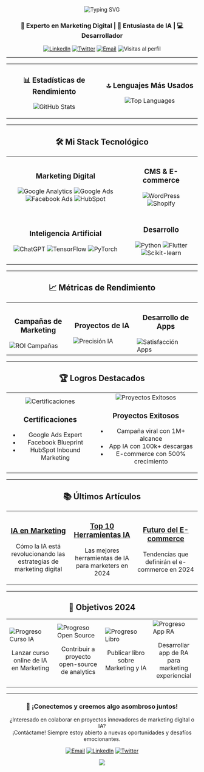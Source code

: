<div align="center">
  <img src="https://readme-typing-svg.herokuapp.com?font=Poppins&weight=600&size=40&pause=1000&color=FF7A59&center=true&vCenter=true&width=435&lines=Hola%2C+soy+%5BTu+Nombre%5D" alt="Typing SVG" />
  <h3>🚀 Experto en Marketing Digital | 🤖 Entusiasta de IA | 💻 Desarrollador</h3>
</div>

<p align="center">
  <a href="https://linkedin.com/in/tu-usuario"><img src="https://img.shields.io/badge/-LinkedIn-0077B5?style=flat-square&logo=linkedin&logoColor=white" alt="LinkedIn"/></a>
  <a href="https://twitter.com/tu-usuario"><img src="https://img.shields.io/badge/-Twitter-1DA1F2?style=flat-square&logo=twitter&logoColor=white" alt="Twitter"/></a>
  <a href="mailto:tu-email@ejemplo.com"><img src="https://img.shields.io/badge/-Email-D14836?style=flat-square&logo=gmail&logoColor=white" alt="Email"/></a>
  <img src="https://komarev.com/ghpvc/?username=tu-usuario&style=flat-square&color=FF7A59" alt="Visitas al perfil"/>
</p>

---

<table>
  <tr>
    <td width="50%">
      <h3 align="center">📊 Estadísticas de Rendimiento</h3>
      <p align="center">
        <img src="https://github-readme-stats.vercel.app/api?username=tu-usuario&show_icons=true&theme=default&hide_border=true&bg_color=ffffff&title_color=FF7A59&icon_color=00A4BD&text_color=516F90" alt="GitHub Stats" />
      </p>
    </td>
    <td width="50%">
      <h3 align="center">🔝 Lenguajes Más Usados</h3>
      <p align="center">
        <img src="https://github-readme-stats.vercel.app/api/top-langs/?username=tu-usuario&layout=compact&theme=default&hide_border=true&bg_color=ffffff&title_color=FF7A59&text_color=516F90" alt="Top Languages" />
      </p>
    </td>
  </tr>
</table>

---

<h2 align="center">🛠️ Mi Stack Tecnológico</h2>

<table>
  <tr>
    <td align="center">
      <h3>Marketing Digital</h3>
      <p>
        <img src="https://img.shields.io/badge/Google%20Analytics-E37400?style=for-the-badge&logo=google%20analytics&logoColor=white" alt="Google Analytics"/>
        <img src="https://img.shields.io/badge/Google%20Ads-4285F4?style=for-the-badge&logo=google-ads&logoColor=white" alt="Google Ads"/>
        <img src="https://img.shields.io/badge/Facebook%20Ads-1877F2?style=for-the-badge&logo=facebook&logoColor=white" alt="Facebook Ads"/>
        <img src="https://img.shields.io/badge/HubSpot-FF7A59?style=for-the-badge&logo=hubspot&logoColor=white" alt="HubSpot"/>
      </p>
    </td>
    <td align="center">
      <h3>CMS & E-commerce</h3>
      <p>
        <img src="https://img.shields.io/badge/WordPress-%23117AC9.svg?style=for-the-badge&logo=WordPress&logoColor=white" alt="WordPress"/>
        <img src="https://img.shields.io/badge/Shopify-%237AB55C.svg?style=for-the-badge&logo=shopify&logoColor=white" alt="Shopify"/>
      </p>
    </td>
  </tr>
  <tr>
    <td align="center">
      <h3>Inteligencia Artificial</h3>
      <p>
        <img src="https://img.shields.io/badge/ChatGPT-74aa9c?style=for-the-badge&logo=openai&logoColor=white" alt="ChatGPT"/>
        <img src="https://img.shields.io/badge/TensorFlow-FF6F00?style=for-the-badge&logo=tensorflow&logoColor=white" alt="TensorFlow"/>
        <img src="https://img.shields.io/badge/PyTorch-EE4C2C?style=for-the-badge&logo=pytorch&logoColor=white" alt="PyTorch"/>
      </p>
    </td>
    <td align="center">
      <h3>Desarrollo</h3>
      <p>
        <img src="https://img.shields.io/badge/Python-3776AB?style=for-the-badge&logo=python&logoColor=white" alt="Python"/>
        <img src="https://img.shields.io/badge/Flutter-02569B?style=for-the-badge&logo=flutter&logoColor=white" alt="Flutter"/>
        <img src="https://img.shields.io/badge/Scikit--learn-F7931E?style=for-the-badge&logo=scikit-learn&logoColor=white" alt="Scikit-learn"/>
      </p>
    </td>
  </tr>
</table>

---

<h2 align="center">📈 Métricas de Rendimiento</h2>

<table>
  <tr>
    <td width="33%">
      <h3 align="center">Campañas de Marketing</h3>
      <img src="https://progress-bar.dev/85/?title=ROI&width=200&color=FF7A59" alt="ROI Campañas">
    </td>
    <td width="33%">
      <h3 align="center">Proyectos de IA</h3>
      <img src="https://progress-bar.dev/70/?title=Precisión&width=200&color=00A4BD" alt="Precisión IA">
    </td>
    <td width="33%">
      <h3 align="center">Desarrollo de Apps</h3>
      <img src="https://progress-bar.dev/92/?title=Satisfacción&width=200&color=516F90" alt="Satisfacción Apps">
    </td>
  </tr>
</table>

---

<h2 align="center">🏆 Logros Destacados</h2>

<table>
  <tr>
    <td align="center">
      <img src="https://img.icons8.com/color/48/000000/medal.png" alt="Certificaciones"/>
      <h3>Certificaciones</h3>
      <ul>
        <li>Google Ads Expert</li>
        <li>Facebook Blueprint</li>
        <li>HubSpot Inbound Marketing</li>
      </ul>
    </td>
    <td align="center">
      <img src="https://img.icons8.com/color/48/000000/rocket.png" alt="Proyectos Exitosos"/>
      <h3>Proyectos Exitosos</h3>
      <ul>
        <li>Campaña viral con 1M+ alcance</li>
        <li>App IA con 100k+ descargas</li>
        <li>E-commerce con 500% crecimiento</li>
      </ul>
    </td>
  </tr>
</table>

---

<h2 align="center">📚 Últimos Artículos</h2>

<table>
  <tr>
    <td width="33%">
      <h3 align="center"><a href="https://tu-blog.com/ia-marketing">IA en Marketing</a></h3>
      <p align="center">Cómo la IA está revolucionando las estrategias de marketing digital</p>
    </td>
    <td width="33%">
      <h3 align="center"><a href="https://tu-blog.com/herramientas-ia-marketing">Top 10 Herramientas IA</a></h3>
      <p align="center">Las mejores herramientas de IA para marketers en 2024</p>
    </td>
    <td width="33%">
      <h3 align="center"><a href="https://tu-blog.com/futuro-ecommerce-2024">Futuro del E-commerce</a></h3>
      <p align="center">Tendencias que definirán el e-commerce en 2024</p>
    </td>
  </tr>
</table>

---

<h2 align="center">🎯 Objetivos 2024</h2>

<table>
  <tr>
    <td width="25%">
      <img src="https://progress-bar.dev/20/?title=Curso%20IA&width=100&color=FF7A59" alt="Progreso Curso IA">
      <p align="center">Lanzar curso online de IA en Marketing</p>
    </td>
    <td width="25%">
      <img src="https://progress-bar.dev/50/?title=Open%20Source&width=100&color=00A4BD" alt="Progreso Open Source">
      <p align="center">Contribuir a proyecto open-source de analytics</p>
    </td>
    <td width="25%">
      <img src="https://progress-bar.dev/75/?title=Libro&width=100&color=516F90" alt="Progreso Libro">
      <p align="center">Publicar libro sobre Marketing y IA</p>
    </td>
    <td width="25%">
      <img src="https://progress-bar.dev/30/?title=App%20RA&width=100&color=FFB000" alt="Progreso App RA">
      <p align="center">Desarrollar app de RA para marketing experiencial</p>
    </td>
  </tr>
</table>

---

<div align="center">
  <h3>🤝 ¡Conectemos y creemos algo asombroso juntos!</h3>
  <p>¿Interesado en colaborar en proyectos innovadores de marketing digital o IA?<br>¡Contáctame! Siempre estoy abierto a nuevas oportunidades y desafíos emocionantes.</p>
  
  <a href="mailto:tu-email@ejemplo.com"><img src="https://img.shields.io/badge/Email-D14836?style=for-the-badge&logo=gmail&logoColor=white" alt="Email"/></a>
  <a href="https://linkedin.com/in/tu-usuario"><img src="https://img.shields.io/badge/LinkedIn-0077B5?style=for-the-badge&logo=linkedin&logoColor=white" alt="LinkedIn"/></a>
  <a href="https://twitter.com/tu-usuario"><img src="https://img.shields.io/badge/Twitter-1DA1F2?style=for-the-badge&logo=twitter&logoColor=white" alt="Twitter"/></a>
</div>

<div align="center">
  <img src="https://capsule-render.vercel.app/api?type=waving&color=FF7A59&height=100&section=footer" />
</div>
